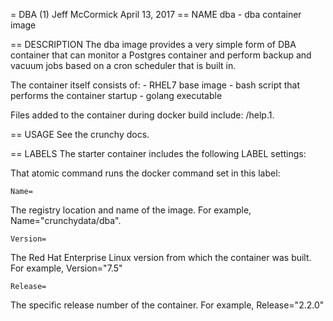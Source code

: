 = DBA (1)
Jeff McCormick
April 13, 2017
== NAME
dba - dba container image

== DESCRIPTION
The dba image provides a very simple form of DBA container that
can monitor a Postgres container and perform backup and vacuum jobs
based on a cron scheduler that is built in.

The container itself consists of:
    - RHEL7 base image
    - bash script that performs the container startup
    - golang executable

Files added to the container during docker build include: /help.1.

== USAGE
See the crunchy docs.


== LABELS
The starter container includes the following LABEL settings:

That atomic command runs the docker command set in this label:

`Name=`

The registry location and name of the image. For example, Name="crunchydata/dba".

`Version=`

The Red Hat Enterprise Linux version from which the container was built. For example, Version="7.5"

`Release=`

The specific release number of the container. For example, Release="2.2.0"
